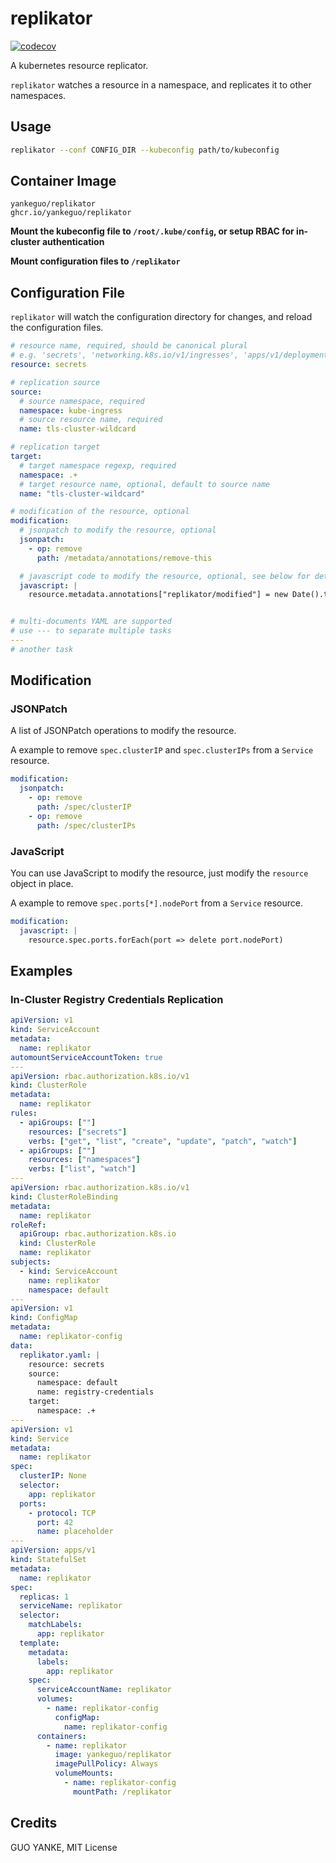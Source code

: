 # replikator

[![codecov](https://codecov.io/gh/yankeguo/replikator/graph/badge.svg?token=J7KQ5P4WPF)](https://codecov.io/gh/yankeguo/replikator)

A kubernetes resource replicator.

`replikator` watches a resource in a namespace, and replicates it to other namespaces.

## Usage

```bash
replikator --conf CONFIG_DIR --kubeconfig path/to/kubeconfig
```

## Container Image

```
yankeguo/replikator
ghcr.io/yankeguo/replikator
```

**Mount the kubeconfig file to `/root/.kube/config`, or setup RBAC for in-cluster authentication**

**Mount configuration files to `/replikator`**

## Configuration File

`replikator` will watch the configuration directory for changes, and reload the configuration files.

```yaml
# resource name, required, should be canonical plural
# e.g. 'secrets', 'networking.k8s.io/v1/ingresses', 'apps/v1/deployments'
resource: secrets

# replication source
source:
  # source namespace, required
  namespace: kube-ingress
  # source resource name, required
  name: tls-cluster-wildcard

# replication target
target:
  # target namespace regexp, required
  namespace: .+
  # target resource name, optional, default to source name
  name: "tls-cluster-wildcard"

# modification of the resource, optional
modification:
  # jsonpatch to modify the resource, optional
  jsonpatch:
    - op: remove
      path: /metadata/annotations/remove-this

  # javascript code to modify the resource, optional, see below for details
  javascript: |
    resource.metadata.annotations["replikator/modified"] = new Date().toISOString()


# multi-documents YAML are supported
# use --- to separate multiple tasks
---
# another task
```

## Modification

### JSONPatch

A list of JSONPatch operations to modify the resource.

A example to remove `spec.clusterIP` and `spec.clusterIPs` from a `Service` resource.

```yaml
modification:
  jsonpatch:
    - op: remove
      path: /spec/clusterIP
    - op: remove
      path: /spec/clusterIPs
```

### JavaScript

You can use JavaScript to modify the resource, just modify the `resource` object in place.

A example to remove `spec.ports[*].nodePort` from a `Service` resource.

```yaml
modification:
  javascript: |
    resource.spec.ports.forEach(port => delete port.nodePort)
```

## Examples

### In-Cluster Registry Credentials Replication

```yaml
apiVersion: v1
kind: ServiceAccount
metadata:
  name: replikator
automountServiceAccountToken: true
---
apiVersion: rbac.authorization.k8s.io/v1
kind: ClusterRole
metadata:
  name: replikator
rules:
  - apiGroups: [""]
    resources: ["secrets"]
    verbs: ["get", "list", "create", "update", "patch", "watch"]
  - apiGroups: [""]
    resources: ["namespaces"]
    verbs: ["list", "watch"]
---
apiVersion: rbac.authorization.k8s.io/v1
kind: ClusterRoleBinding
metadata:
  name: replikator
roleRef:
  apiGroup: rbac.authorization.k8s.io
  kind: ClusterRole
  name: replikator
subjects:
  - kind: ServiceAccount
    name: replikator
    namespace: default
---
apiVersion: v1
kind: ConfigMap
metadata:
  name: replikator-config
data:
  replikator.yaml: |
    resource: secrets
    source:
      namespace: default
      name: registry-credentials
    target:
      namespace: .+
---
apiVersion: v1
kind: Service
metadata:
  name: replikator
spec:
  clusterIP: None
  selector:
    app: replikator
  ports:
    - protocol: TCP
      port: 42
      name: placeholder
---
apiVersion: apps/v1
kind: StatefulSet
metadata:
  name: replikator
spec:
  replicas: 1
  serviceName: replikator
  selector:
    matchLabels:
      app: replikator
  template:
    metadata:
      labels:
        app: replikator
    spec:
      serviceAccountName: replikator
      volumes:
        - name: replikator-config
          configMap:
            name: replikator-config
      containers:
        - name: replikator
          image: yankeguo/replikator
          imagePullPolicy: Always
          volumeMounts:
            - name: replikator-config
              mountPath: /replikator
```

## Credits

GUO YANKE, MIT License
